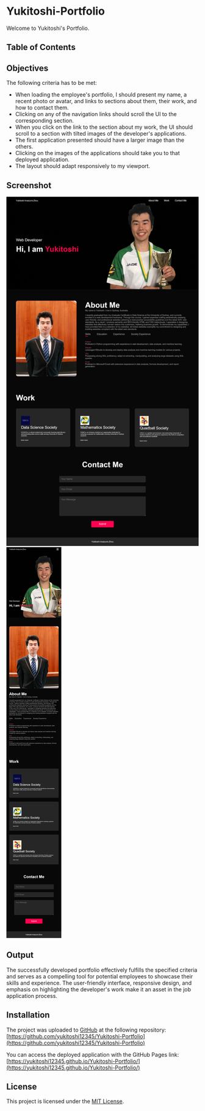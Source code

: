 # Yukitoshi-Portfolio
Welcome to Yukitoshi's Portfolio.

## Table of Contents

## Objectives
The following criteria has to be met:

- When loading the employee's portfolio, I should present my name, a recent photo or avatar, and links to sections about them, their work, and how to contact them.
- Clicking on any of the navigation links should scroll the UI to the corresponding section.
- When you click on the link to the section about my work, the UI should scroll to a section with tilted images of the developer's applications. 
- The first application presented should have a larger image than the others.
- Clicking on the images of the applications should take you to that deployed application.
- The layout should adapt responsively to my viewport.

## Screenshot
![](./image/Desktop-Version.png)
![](./image/Mobile-Version.png)

## Output
The successfully developed portfolio effectively fulfills the specified criteria and serves as a compelling tool for potential employees to showcase their skills and experience. The user-friendly interface, responsive design, and emphasis on highlighting the developer's work make it an asset in the job application process.

## Installation
The project was uploaded to [GitHub](https://github.com/) at the following repository:
[https://github.com/yukitoshi12345/Yukitoshi-Portfolio](https://github.com/yukitoshi12345/Yukitoshi-Portfolio)

You can access the deployed application with the GitHub Pages link:
[https://yukitoshi12345.github.io/Yukitoshi-Portfolio/](https://yukitoshi12345.github.io/Yukitoshi-Portfolio/)

## License
This project is licensed under the [MIT License](https://github.com/Yukitoshi12345/Yukitoshi-Portfolio/blob/main/LICENSE).

